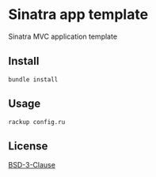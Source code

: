 # Sinatra app template

Sinatra MVC application template


## Install

    bundle install


## Usage

    rackup config.ru


## License

[BSD-3-Clause](LICENSE)
